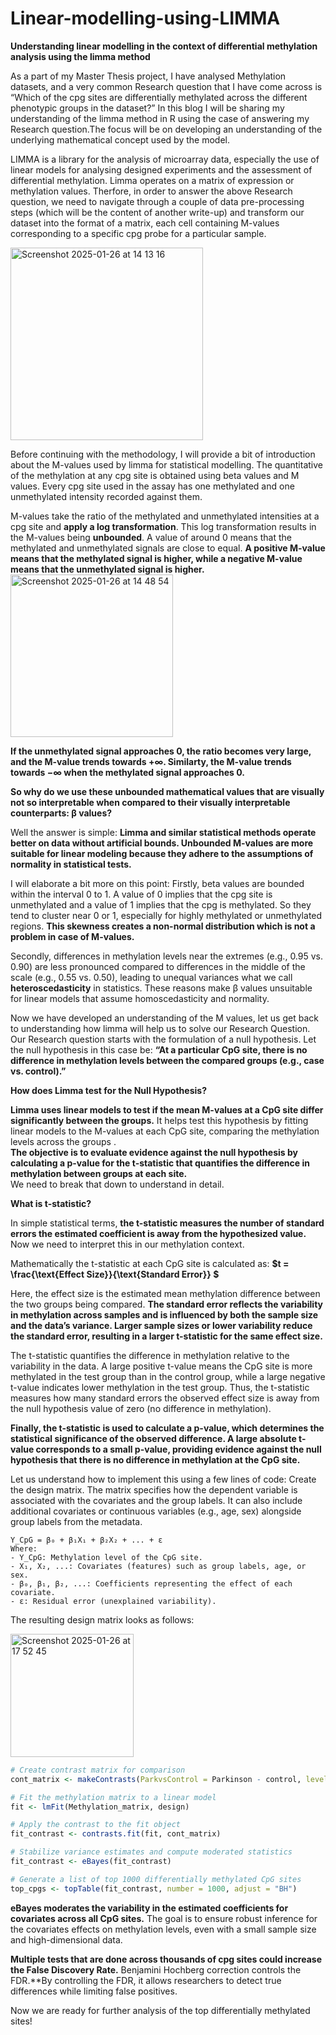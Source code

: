 # Linear-modelling-using-LIMMA

**Understanding linear modelling in the context of differential methylation analysis using the limma method**  

As a part of my Master Thesis project, I have analysed Methylation datasets, and a very common Research question that I have come across is “Which of the cpg sites are differentially methylated across the different phenotypic groups in the dataset?” In this blog I will be sharing my understanding of the limma method in R using the case of answering my Research question.The focus will be on developing an understanding of the underlying mathematical concept used by the model.  


LIMMA is a library for the analysis of microarray data, especially the use of linear models for analysing designed experiments and the assessment of differential methylation. Limma operates on a matrix of expression or methylation values. Therfore, in order to answer the above Research question, we need to navigate through a couple of data pre-processing steps (which will be the content of another write-up) and transform our dataset into the format of a matrix, each cell containing M-values corresponding to a specific cpg probe for a particular sample.  

<img width="308" alt="Screenshot 2025-01-26 at 14 13 16" src="https://github.com/user-attachments/assets/0851e703-15b9-461d-87bc-fdf27202d368" />

Before continuing with the methodology, I will provide a bit of introduction about the M-values used by limma for statistical modelling.
The quantitative of the methylation at any cpg site is obtained using beta values and M values. Every cpg site used in the assay has one methylated and one unmethylated intensity recorded against them.  

M-values take the ratio of the methylated and unmethylated intensities at a cpg site and **apply a log transformation**. This log transformation results in the M-values being **unbounded**. A value of around 0 means that the methylated and unmethylated signals are close to equal. **A positive M-value means that the methylated signal is higher, while a negative M-value means that the unmethylated signal is higher.**  
<img width="260" alt="Screenshot 2025-01-26 at 14 48 54" src="https://github.com/user-attachments/assets/1f1e12b8-bdaf-49d6-b223-6fbc1936eff7" />  

**If the unmethylated signal approaches 0, the ratio becomes very large, and the M-value trends towards +∞. Similarty, the M-value trends towards −∞ when the methylated signal approaches 0.**  

**So why do we use these unbounded mathematical values that are visually not so interpretable when compared to their visually interpretable counterparts: β values?**  

Well the answer is simple: **Limma and similar statistical methods operate better on data without artificial bounds. Unbounded M-values are more suitable for linear modeling because they adhere to the assumptions of normality in statistical tests.**  

I will elaborate a bit more on this point:
Firstly, beta values are bounded within the interval 0 to 1. A value of 0 implies that the cpg site is unmethylated and a value of 1 implies that the cpg is methylated. So they tend to cluster near 0 or 1, especially for highly methylated or unmethylated regions. **This skewness creates a non-normal distribution which is not a problem in case of M-values.**  


Secondly, differences in methylation levels near the extremes (e.g., 0.95 vs. 0.90) are less pronounced compared to differences in the middle of the scale (e.g., 0.55 vs. 0.50), leading to unequal variances what we call **heteroscedasticity** in statistics. These reasons make β values unsuitable for linear models that assume homoscedasticity and normality.  


Now we have developed an understanding of the M values, let us get back to understanding how limma will help us to solve our Research Question. Our Research question starts with the formulation of a null hypothesis. Let the null hypothesis in this case be: **“At a particular CpG site, there is no difference in methylation levels between the compared groups (e.g., case vs. control).”**  


**How does Limma test for the Null Hypothesis?**  

**Limma uses linear models to test if the mean M-values at a CpG site differ significantly between the groups.**
It helps test this hypothesis by fitting linear models to the M-values at each CpG site, comparing the methylation levels across the groups .   
**The objective is to evaluate evidence against the null hypothesis by calculating a p-value for the t-statistic that quantifies the difference in methylation between groups at each site.**  
We need to break that down to understand in detail.

**What is t-statistic?**

In simple statistical terms, **the t-statistic measures the number of standard errors the estimated coefficient is away from the hypothesized value.**
Now we need to interpret this in our methylation context.

Mathematically the t-statistic at each CpG site is calculated as:
**$t = \frac{\text{Effect Size}}{\text{Standard Error}} $**  


Here, the effect size is the estimated mean methylation difference between the two groups being compared. **The standard error reflects the variability in methylation across samples and is influenced by both the sample size and the data’s variance. Larger sample sizes or lower variability reduce the standard error, resulting in a larger t-statistic for the same effect size.**  


The t-statistic quantifies the difference in methylation relative to the variability in the data. A large positive t-value means the CpG site is more methylated in the test group than in the control group, while a large negative t-value indicates lower methylation in the test group. Thus, the t-statistic measures how many standard errors the observed effect size is away from the null hypothesis value of zero (no difference in methylation).

**Finally, the t-statistic is used to calculate a p-value, which determines the statistical significance of the observed difference. A large absolute t-value corresponds to a small p-value, providing evidence against the null hypothesis that there is no difference in methylation at the CpG site.**

Let us understand how to implement this using a few lines of code:
Create the design matrix. The matrix specifies how the dependent variable is associated with the covariates and the group labels. It can also include additional covariates or continuous variables (e.g., age, sex) alongside group labels from the metadata.


```
Y_CpG = β₀ + β₁X₁ + β₂X₂ + ... + ε
Where:
- Y_CpG: Methylation level of the CpG site.
- X₁, X₂, ...: Covariates (features) such as group labels, age, or sex.
- β₀, β₁, β₂, ...: Coefficients representing the effect of each covariate.
- ε: Residual error (unexplained variability).
```
The resulting design matrix looks as follows:

<img width="197" alt="Screenshot 2025-01-26 at 17 52 45" src="https://github.com/user-attachments/assets/7d6bfb22-29bf-4122-a0d6-c037c0fabd5d" />  


```r
# Create contrast matrix for comparison
cont_matrix <- makeContrasts(ParkvsControl = Parkinson - control, levels = design)

# Fit the methylation matrix to a linear model
fit <- lmFit(Methylation_matrix, design)

# Apply the contrast to the fit object
fit_contrast <- contrasts.fit(fit, cont_matrix)

# Stabilize variance estimates and compute moderated statistics
fit_contrast <- eBayes(fit_contrast)

# Generate a list of top 1000 differentially methylated CpG sites
top_cpgs <- topTable(fit_contrast, number = 1000, adjust = "BH")
```

**eBayes moderates the variability in the estimated coefficients for covariates across all CpG sites.** The goal is to ensure robust inference for the covariates effects on methylation levels, even with a small sample size and high-dimensional data.  


**Multiple tests that are done across thousands of cpg sites could increase the False Discovery Rate.** Benjamini Hochberg correction controls the FDR.**By controlling the FDR, it allows researchers to detect true differences while limiting false positives.  


Now we are ready for further analysis of the top differentially methylated sites!








